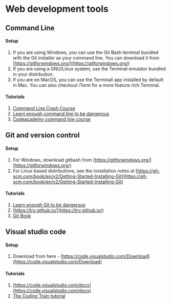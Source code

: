 # Web development tools

## Command Line

#### Setup
1. If you are using Windows, you can use the Git Bash terminal bundled with the Git installer as your command line. You can download it from [https://gitforwindows.org/](https://gitforwindows.org/)
2. If you are using a GNU/Linux system, use the Terminal emulator bundled in your distribution.
3. If you are on MacOS, you can use the Terminall app installed by default in Mac. You can also checkout iTerm for a more feature rich Terminal.

#### Tutorials
1. [Command Line Crash Course](https://learnpythonthehardway.org/book/appendixa.html)
2. [Learn enough command line to be dangerous](https://www.learnenough.com/command-line-tutorial)
3. [Codeacademy command line course](https://www.codecademy.com/learn/learn-the-command-line)

## Git and version control

#### Setup
1. For Windows, download gitbash from [https://gitforwindows.org/](https://gitforwindows.org/)
2. For Linux based distributions, see the installation notes at [https://git-scm.com/book/en/v2/Getting-Started-Installing-Git](https://git-scm.com/book/en/v2/Getting-Started-Installing-Git)
#### Tutorials
1. [Learn enough Git to be dangerous](https://www.learnenough.com/git-tutorial)
2. [https://try.github.io/](https://try.github.io/)
3. [Git Book](https://git-scm.com/book/en/v2)

## Visual studio code

#### Setup
1. Download from here - [https://code.visualstudio.com/Download](https://code.visualstudio.com/Download)

#### Tutorials
1. [https://code.visualstudio.com/docs](https://code.visualstudio.com/docs)
2. [The Coding Train tutorial](https://www.youtube.com/watch?v=yJw0SyKO9IU)
